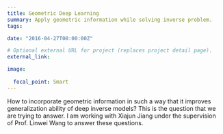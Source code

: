 ```yaml
---
title: Geometric Deep Learning
summary: Apply geometric information while solving inverse problem.
tags:

date: "2016-04-27T00:00:00Z"

# Optional external URL for project (replaces project detail page).
external_link: 

image:
  
  focal_point: Smart
---
```


How to incorporate geometric information in such a way that it improves generalization ability of deep inverse models? This is the question that we are trying to answer. I am working with Xiajun Jiang under the supervision of Prof. Linwei Wang to answer these questions. 